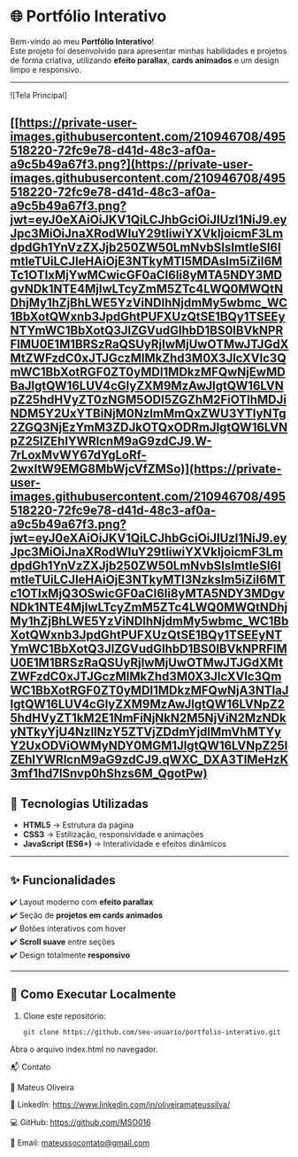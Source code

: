 # 🌐 Portfólio Interativo

Bem-vindo ao meu **Portfólio Interativo**!  
Este projeto foi desenvolvido para apresentar minhas habilidades e projetos de forma criativa, utilizando **efeito parallax**, **cards animados** e um design limpo e responsivo.  

---
![Tela Principal] 

[[https://private-user-images.githubusercontent.com/210946708/495518220-72fc9e78-d41d-48c3-af0a-a9c5b49a67f3.png?](https://private-user-images.githubusercontent.com/210946708/495518220-72fc9e78-d41d-48c3-af0a-a9c5b49a67f3.png?jwt=eyJ0eXAiOiJKV1QiLCJhbGciOiJIUzI1NiJ9.eyJpc3MiOiJnaXRodWIuY29tIiwiYXVkIjoicmF3LmdpdGh1YnVzZXJjb250ZW50LmNvbSIsImtleSI6ImtleTUiLCJleHAiOjE3NTkyMTI5MDAsIm5iZiI6MTc1OTIxMjYwMCwicGF0aCI6Ii8yMTA5NDY3MDgvNDk1NTE4MjIwLTcyZmM5ZTc4LWQ0MWQtNDhjMy1hZjBhLWE5YzViNDlhNjdmMy5wbmc_WC1BbXotQWxnb3JpdGhtPUFXUzQtSE1BQy1TSEEyNTYmWC1BbXotQ3JlZGVudGlhbD1BS0lBVkNPRFlMU0E1M1BRSzRaQSUyRjIwMjUwOTMwJTJGdXMtZWFzdC0xJTJGczMlMkZhd3M0X3JlcXVlc3QmWC1BbXotRGF0ZT0yMDI1MDkzMFQwNjEwMDBaJlgtQW16LUV4cGlyZXM9MzAwJlgtQW16LVNpZ25hdHVyZT0zNGM5ODI5ZGZhM2FiOTlhMDJiNDM5Y2UxYTBiNjM0NzlmMmQxZWU3YTIyNTg2ZGQ3NjEzYmM3ZDJkOTQxODRmJlgtQW16LVNpZ25lZEhlYWRlcnM9aG9zdCJ9.W-7rLoxMvWY67dYgLoRf-2wxItW9EMG8MbWjcVfZMSo)](https://private-user-images.githubusercontent.com/210946708/495518220-72fc9e78-d41d-48c3-af0a-a9c5b49a67f3.png?jwt=eyJ0eXAiOiJKV1QiLCJhbGciOiJIUzI1NiJ9.eyJpc3MiOiJnaXRodWIuY29tIiwiYXVkIjoicmF3LmdpdGh1YnVzZXJjb250ZW50LmNvbSIsImtleSI6ImtleTUiLCJleHAiOjE3NTkyMTI3NzksIm5iZiI6MTc1OTIxMjQ3OSwicGF0aCI6Ii8yMTA5NDY3MDgvNDk1NTE4MjIwLTcyZmM5ZTc4LWQ0MWQtNDhjMy1hZjBhLWE5YzViNDlhNjdmMy5wbmc_WC1BbXotQWxnb3JpdGhtPUFXUzQtSE1BQy1TSEEyNTYmWC1BbXotQ3JlZGVudGlhbD1BS0lBVkNPRFlMU0E1M1BRSzRaQSUyRjIwMjUwOTMwJTJGdXMtZWFzdC0xJTJGczMlMkZhd3M0X3JlcXVlc3QmWC1BbXotRGF0ZT0yMDI1MDkzMFQwNjA3NTlaJlgtQW16LUV4cGlyZXM9MzAwJlgtQW16LVNpZ25hdHVyZT1kM2E1NmFiNjNkN2M5NjViN2MzNDkyNTkyYjU4NzllNzY5ZTVjZDdmYjdlMmVhMTYyY2UxODViOWMyNDY0MGM1JlgtQW16LVNpZ25lZEhlYWRlcnM9aG9zdCJ9.qWXC_DXA3TlMeHzK3mf1hd7lSnvp0hShzs6M_QgotPw)
---

## 🚀 Tecnologias Utilizadas

- **HTML5** → Estrutura da página  
- **CSS3** → Estilização, responsividade e animações  
- **JavaScript (ES6+)** → Interatividade e efeitos dinâmicos  

---

## ✨ Funcionalidades

✔️ Layout moderno com **efeito parallax**  
✔️ Seção de **projetos em cards animados**  
✔️ Botões interativos com hover  
✔️ **Scroll suave** entre seções  
✔️ Design totalmente **responsivo**  

---

## 🔧 Como Executar Localmente

1. Clone este repositório:
   ```bash
   git clone https://github.com/seu-usuario/portfolio-interativo.git
Abra o arquivo index.html no navegador.

📬 Contato

👤 Mateus Oliveira

🔗 LinkedIn: https://www.linkedin.com/in/oliveiramateussilva/

💻 GitHub: https://github.com/MSO016

📧 Email: mateussocontato@gmail.com


